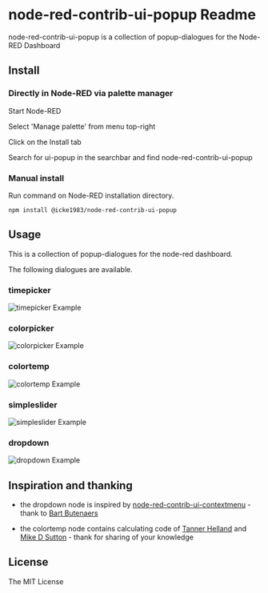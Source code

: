 # node-red-contrib-ui-popup Readme

node-red-contrib-ui-popup is a collection of popup-dialogues for the Node-RED
Dashboard

## Install

### Directly in Node-RED via palette manager

Start Node-RED

Select 'Manage palette' from menu top-right

Click on the Install tab

Search for ui-popup in the searchbar and find node-red-contrib-ui-popup

### Manual install

Run command on Node-RED installation directory.

    npm install @icke1983/node-red-contrib-ui-popup

## Usage

This is a collection of popup-dialogues for the node-red dashboard.

The following dialogues are available.

### timepicker

![timepicker Example](https://raw.githubusercontent.com/icke1983/node-red-contrib-ui-popup/master/images/timepicker.PNG)

### colorpicker

![colorpicker Example](https://raw.githubusercontent.com/icke1983/node-red-contrib-ui-popup/master/images/colorpicker.PNG)

### colortemp

![colortemp Example](https://raw.githubusercontent.com/icke1983/node-red-contrib-ui-popup/master/images/colortemp.PNG)

### simpleslider

![simpleslider Example](https://raw.githubusercontent.com/icke1983/node-red-contrib-ui-popup/master/images/simpleslider.PNG)

### dropdown

![dropdown Example](https://raw.githubusercontent.com/icke1983/node-red-contrib-ui-popup/master/images/dropdown.PNG)

## Inspiration and thanking

- the dropdown node is inspired by [node-red-contrib-ui-contextmenu](https://github.com/bartbutenaers/node-red-contrib-ui-contextmenu) - thank to [Bart Butenaers](https://github.com/bartbutenaers)

- the colortemp node contains calculating code of [Tanner Helland](https://tannerhelland.com/2012/09/18/convert-temperature-rgb-algorithm-code.html) and [Mike D Sutton](https://gist.github.com/EDais) - thank for sharing of your knowledge

## License

The MIT License
